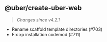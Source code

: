 ## @uber/create-uber-web
> *Changes since v4.2.1*

 - Rename scaffold template directories (#703)
 - Fix xp installation codemod (#711)
